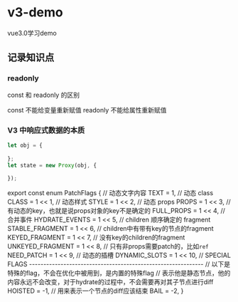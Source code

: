 <!--
 * @Description: 请输入文件描述
 * @Author: liuyongsheng
 * @Date: 2020-11-09 18:09:24
-->
# v3-demo
vue3.0学习demo

## 记录知识点


### readonly

const 和 readonly 的区别

const 不能给变量重新赋值
readonly 不能给属性重新赋值

### V3 中响应式数据的本质

```js
let obj = {
    
};
let state = new Proxy(obj, {
    
});
```
export const enum PatchFlags {
  // 动态文字内容
  TEXT = 1,
  // 动态 class
  CLASS = 1 << 1,
  // 动态样式
  STYLE = 1 << 2,
  // 动态 props
  PROPS = 1 << 3,
  // 有动态的key，也就是说props对象的key不是确定的
  FULL_PROPS = 1 << 4,
  // 合并事件
  HYDRATE_EVENTS = 1 << 5,
  // children 顺序确定的 fragment
  STABLE_FRAGMENT = 1 << 6,
  // children中有带有key的节点的fragment
  KEYED_FRAGMENT = 1 << 7,
  // 没有key的children的fragment
  UNKEYED_FRAGMENT = 1 << 8,
  // 只有非props需要patch的，比如`ref`
  NEED_PATCH = 1 << 9,
  // 动态的插槽
  DYNAMIC_SLOTS = 1 << 10,
  // SPECIAL FLAGS -------------------------------------------------------------
  // 以下是特殊的flag，不会在优化中被用到，是内置的特殊flag
  // 表示他是静态节点，他的内容永远不会改变，对于hydrate的过程中，不会需要再对其子节点进行diff
  HOISTED = -1,
  // 用来表示一个节点的diff应该结束
  BAIL = -2,
}
